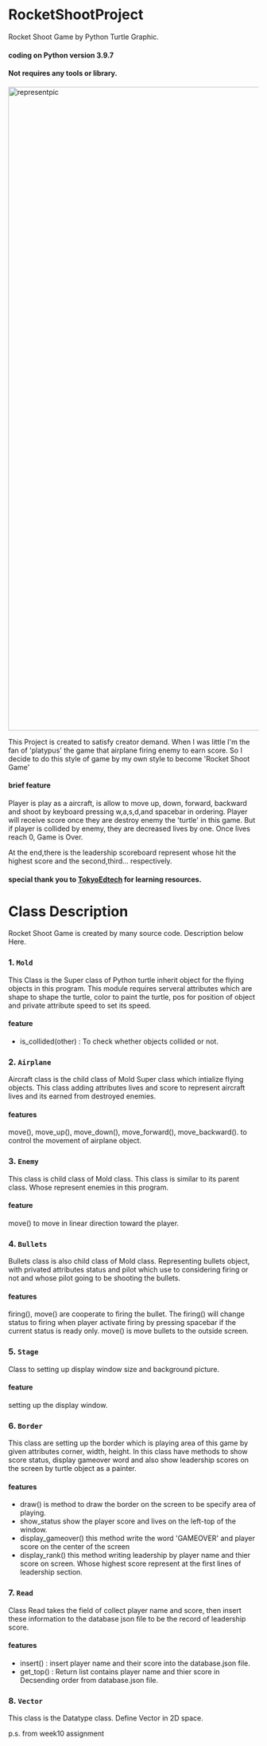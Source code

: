 # RocketShootProject

Rocket Shoot Game by Python Turtle Graphic.
#### coding on Python version 3.9.7
#### Not requires any tools or library.

<img width="1292" alt="representpic" src="https://user-images.githubusercontent.com/88821578/144994155-f4585640-fcb6-4cc4-9e62-7f0e3f3809a0.png">

This Project is created to satisfy creator demand. When I was little I'm the fan of 'platypus'
the game that airplane firing enemy to earn score. So I decide to do this style of game by my own style to become 'Rocket Shoot Game'

#### brief feature
Player is play as a aircraft, is allow to move up, down, forward, backward and shoot by keyboard pressing w,a,s,d,and spacebar in ordering.
Player will receive score once they are destroy enemy the 'turtle' in this game.
But if player is collided by enemy, they are decreased lives by one.
Once lives reach 0, Game is Over.

At the end,there is the leadership scoreboard represent whose hit the highest score and the second,third...  respectively.


#### special thank you to [TokyoEdtech](https://www.youtube.com/watch?v=Ak1IDnP5IrI&list=PLlEgNdBJEO-muprNCDYiKLZ-Kc3-p8thS) for learning resources.

# Class Description

Rocket Shoot Game is created by many source code. 
Description below Here.

### 1. `Mold`

This Class is the Super class of Python turtle inherit object for the flying objects in this program.
This module requires serveral attributes which are shape to shape the turtle, color to paint the turtle, pos for position of object and private attribute speed to set its speed.

#### feature
  + is_collided(other) : To check whether objects collided or not.


### 2. `Airplane`

Aircraft class is the child class of Mold Super class which intialize flying objects.
This class adding attributes lives and score to represent aircraft lives and its earned from destroyed enemies. 

#### features
 move(), move_up(), move_down(), move_forward(), move_backward(). to control the movement of airplane object.

### 3. `Enemy`

This class is child class of Mold class. This class is similar to its parent class. Whose represent enemies in this program.

#### feature
move() to move in linear direction toward the player.

### 4. `Bullets`

Bullets class is also child class of Mold class. Representing bullets object, with privated attributes status and pilot which use to considering firing or not and whose pilot going to be shooting the bullets.

#### features
firing(), move() are cooperate to firing the bullet. The firing() will change status to firing when player activate firing by pressing spacebar if the current status is ready only. move() is move bullets to the outside screen.

### 5. `Stage`

Class to setting up display window size and background picture.

#### feature
setting up the display window.

### 6. `Border`

This class are setting up the border which is playing area of this game by given attributes corner, width, height. In this class have methods to show score status, display gameover word and also show leadership scores on the screen by turtle object as a painter.

#### features
+ draw() is method to draw the border on the screen to be specify area of playing.
+ show_status show the player score and lives on the left-top of the window.
+ display_gameover() this method write the word 'GAMEOVER' and player score on the center of the screen
+ display_rank() this method writing leadership by player name and thier score on screen. Whose highest score represent at the first lines of leadership section.


### 7. `Read`

Class Read takes the field of collect player name and score, then insert these information to the database json file to be the record of leadership score.

#### features
+ insert() : insert player name and their score into the database.json file.
+ get_top() : Return list contains player name and thier score in Decsending order from database.json file.

### 8. `Vector`

This class is the Datatype class. Define Vector in 2D space.

p.s. from week10 assignment

